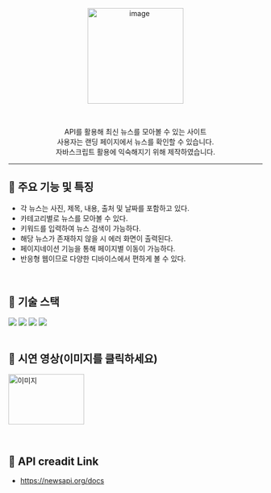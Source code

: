 <p align="center">
  <img src="https://img1.daumcdn.net/thumb/R1280x0/?scode=mtistory2&fname=https%3A%2F%2Fblog.kakaocdn.net%2Fdn%2Fcmbk8v%2FbtsAMoLnXr5%2FlIaXLEkTUKv6RAoPahcSdk%2Fimg.png" alt="image" height="190">
</p>

<br>

<p align="center">
  API를 활용해 최신 뉴스를 모아볼 수 있는 사이트<br>
  사용자는 랜딩 페이지에서 뉴스를 확인할 수 있습니다.<br>
  자바스크립트 활용에 익숙해지기 위해 제작하였습니다.
</p>

----

## 🚀 주요 기능 및 특징
- 각 뉴스는 사진, 제목, 내용, 출처 및 날짜를 포함하고 있다. <br>
- 카테고리별로 뉴스를 모아볼 수 있다. <br>
- 키워드를 입력하여 뉴스 검색이 가능하다. <br>
- 해당 뉴스가 존재하지 않을 시 에러 화면이 출력된다. <br>
- 페이지네이션 기능을 통해 페이지별 이동이 가능하다. <br>
- 반응형 웹이므로 다양한 디바이스에서 편하게 볼 수 있다. <br> 

<br>

## 🚀 기술 스택
<div>
<img src="https://img.shields.io/badge/html5-E34F26?style=for-the-badge&logo=html5&logoColor=white">
<img src="https://img.shields.io/badge/css-1572B6?style=for-the-badge&logo=css3&logoColor=white">
<img src="https://img.shields.io/badge/javascript-F7DF1E?style=for-the-badge&logo=javascript&logoColor=black">
<img src="https://img.shields.io/badge/bootstrap-7952B3?style=for-the-badge&logo=bootstrap&logoColor=white">

<br>
<br>

## 🚀 시연 영상(이미지를 클릭하세요)
<!-- 이미지를 좌측으로 정렬하고 링크 추가 -->
<p align="left">
  <a href="https://youtu.be/Jfqybe8ZKzM">
    <img src="https://github.com/euijooning/NewsBasket/assets/49093239/a1dc823d-8200-45e6-878b-eef42463ec0f" width=150px, height=100px alt="이미지">
  </a>
</p>

<br>

## 🚀 API creadit Link
- https://newsapi.org/docs
